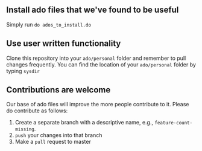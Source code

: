 ## Install ado files that we've found to be useful

Simply run
`do ados_to_install.do`

## Use user written functionality

Clone this repository into your `ado/personal` folder and remember to pull changes frequently.
You can find the location of your `ado/personal` folder by typing `sysdir`

## Contributions are welcome
Our base of ado files will improve the more people contribute to it. Please do contribute as follows:

1. Create a separate branch with a descriptive name, e.g., `feature-count-missing`. 
2. `push` your changes into that branch
3. Make a `pull` request to master
